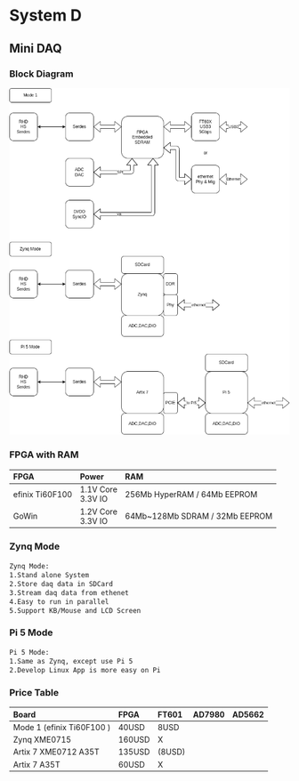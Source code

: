 # System D

## Mini DAQ

### Block Diagram

![Mini DAQ](../diagrams/2025/miniDAQ.png)

### FPGA with RAM

| FPGA            | Power        | RAM          |
|:----------------|:-------------|:-------------|
| efinix Ti60F100 | 1.1V Core <br>  3.3V IO | 256Mb HyperRAM / 64Mb EEPROM   |
| GoWin           | 1.2V Core <br>  3.3V IO | 64Mb~128Mb SDRAM / 32Mb EEPROM |

### Zynq Mode

    Zynq Mode:
    1.Stand alone System
    2.Store daq data in SDCard 
    3.Stream daq data from ethenet
    4.Easy to run in parallel
    5.Support KB/Mouse and LCD Screen

### Pi 5 Mode

    Pi 5 Mode:
    1.Same as Zynq, except use Pi 5
    2.Develop Linux App is more easy on Pi

### Price Table

| Board                     | FPGA     | FT601    | AD7980   | AD5662    |
|:--------------------------|:---------|:---------|:---------|:----------|
| Mode 1 (efinix Ti60F100 ) | 40USD    | 8USD     |          |           |
| Zynq    XME0715           | 160USD   | X        |          |           |
| Artix 7 XME0712 A35T      | 135USD   | (8USD)   |          |           |
| Artix 7 A35T              | 60USD    | X        |          |           |